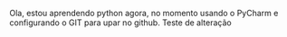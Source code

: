 Ola, estou aprendendo python agora, no momento usando o PyCharm e configurando o GIT para upar no github. 
Teste de alteração
